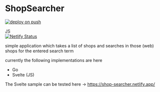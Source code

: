 # ShopSearcher

[![deploy on push](https://github.com/Arikael/ShopSearcher/actions/workflows/deploy-push.yml/badge.svg)](https://github.com/Arikael/ShopSearcher/actions/workflows/deploy-push.yml)   

JS   
[![Netlify Status](https://api.netlify.com/api/v1/badges/ce6ba82d-fddc-4095-838c-a1e5fc1847b8/deploy-status)](https://app.netlify.com/sites/shop-searcher/deploys)

simple application which takes a list of shops and searches in those (web) shops for the entered search term

currently the following implementations are here
- Go
- Svelte (JS)

The Svelte sample can be tested here -> https://shop-searcher.netlify.app/
